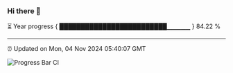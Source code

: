 ### Hi there 👋

⏳ Year progress { █████████████████████████▁▁▁▁▁ } 84.22 %

---

⏰ Updated on Mon, 04 Nov 2024 05:40:07 GMT

![Progress Bar CI](https://github.com/IshwaranRudhara/GIT-ACTION/workflows/Progress%20Bar%20CI/badge.svg)
